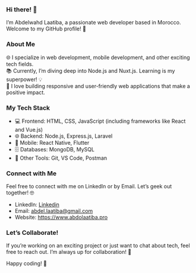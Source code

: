 <!--
**AbdoLaatiba/AbdoLaatiba** is a ✨ _special_ ✨ repository because its `README.md` (this file) appears on your GitHub profile.

Here are some ideas to get you started:

- 🔭 I’m currently working on ...
- 🌱 I’m currently learning ...
- 👯 I’m looking to collaborate on ...
- 🤔 I’m looking for help with ...
- 💬 Ask me about ...
- 📫 How to reach me: ...
- 😄 Pronouns: ...
- ⚡ Fun fact: ...
-->

### Hi there! 👋
I’m Abdelwahd Laatiba, a passionate web developer based in Morocco. Welcome to my GitHub profile! 🌟

### About Me
🌐 I specialize in web development, mobile development, and other exciting tech fields.  
📚 Currently, I’m diving deep into Node.js and Nuxt.js. Learning is my superpower! 💡  
🚀 I love building responsive and user-friendly web applications that make a positive impact.  
### My Tech Stack
- 💻 Frontend: HTML, CSS, JavaScript (including frameworks like React and Vue.js)
- 🌐 Backend: Node.js, Express.js, Laravel
- 📱 Mobile: React Native, Flutter
- 🗄️ Databases: MongoDB, MySQL
- 🚀 Other Tools: Git, VS Code, Postman
### Connect with Me
Feel free to connect with me on LinkedIn or by Email. Let’s geek out together! 🤓

- LinkedIn: [Linkedin](https://www.linkedin.com/in/abdelwahd-laatiba-96097b151)
- Email: abdel.laatiba@gmail.com
- Website: https://www.abdolaatiba.pro

### Let’s Collaborate!
If you’re working on an exciting project or just want to chat about tech, feel free to reach out. I’m always up for collaboration! 🤝

Happy coding! 🚀
